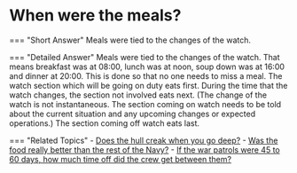 # When were the meals?


=== "Short Answer"
    Meals were tied to the changes of the watch.

=== "Detailed Answer"
    Meals were tied to the changes of the watch.  That means breakfast was at 08:00, lunch was at noon, soup down was at 16:00 and dinner at 20:00.  This is done so that no one needs to miss a meal.  The watch section which will be going on duty eats first.  During the time that the watch changes, the section not involved eats next.  (The change of the watch is not instantaneous.  The section coming on watch needs to be told about the current situation and any upcoming changes or expected operations.)  The section coming off watch eats last.

=== "Related Topics"
    - [Does the hull creak when you go deep?](./does-the-hull-creak-when-you-go-deep.md)
    - [Was the food really better than the rest of the Navy?](./was-the-food-really-better-than-the-rest-of-the-navy.md)
    - [If the war patrols were 45 to 60 days, how much time off did the crew get between them?](./if-the-war-patrols-were-45-to-60-days-how-much-time-off-did-the-crew-get-between-them.md)
